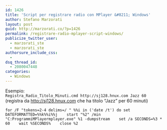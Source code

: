 ```yaml
---
id: 1426
title: 'Script per registrare radio con MPlayer &#8211; Windows'
author: Stefano Marzorati
layout: post
guid: http://marzorati.co/?p=1426
permalink: /registrare-radio-mplayer-script-windows/
publicize_twitter_user:
  - marzorati_ste
  - marzorati_ste
authorsure_include_css:
  - 
dsq_thread_id:
  - 2080047448
categories:
  - Windows
---
```

Esempio:  
`Registra_Radio_Titolo_Minuti.cmd http://sj128.hnux.com Jazz 60`  
(registra da http://sj128.hnux.com che ha titolo &#8220;Jazz&#8221; per 60 minuti)

`for /F "tokens=2-4 delims=/ " %%i in ('date /t') do set DATEFORMATTED=%%k%%i%%j   
start "%2" /min "C:ProgrammiMPlayermplayer.exe" %1 -dumpstream   
set /a SECONDS=%3 * 60   
wait %SECONDS%   
close %2`